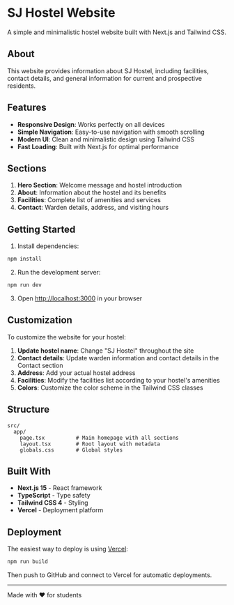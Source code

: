 # SJ Hostel Website

A simple and minimalistic hostel website built with Next.js and Tailwind CSS.

## About

This website provides information about SJ Hostel, including facilities, contact details, and general information for current and prospective residents.

## Features

- **Responsive Design**: Works perfectly on all devices
- **Simple Navigation**: Easy-to-use navigation with smooth scrolling
- **Modern UI**: Clean and minimalistic design using Tailwind CSS
- **Fast Loading**: Built with Next.js for optimal performance

## Sections

1. **Hero Section**: Welcome message and hostel introduction
2. **About**: Information about the hostel and its benefits
3. **Facilities**: Complete list of amenities and services
4. **Contact**: Warden details, address, and visiting hours

## Getting Started

1. Install dependencies:
```bash
npm install
```

2. Run the development server:
```bash
npm run dev
```

3. Open [http://localhost:3000](http://localhost:3000) in your browser

## Customization

To customize the website for your hostel:

1. **Update hostel name**: Change "SJ Hostel" throughout the site
2. **Contact details**: Update warden information and contact details in the Contact section
3. **Address**: Add your actual hostel address
4. **Facilities**: Modify the facilities list according to your hostel's amenities
5. **Colors**: Customize the color scheme in the Tailwind CSS classes

## Structure

```
src/
  app/
    page.tsx          # Main homepage with all sections
    layout.tsx        # Root layout with metadata
    globals.css       # Global styles
```

## Built With

- **Next.js 15** - React framework
- **TypeScript** - Type safety
- **Tailwind CSS 4** - Styling
- **Vercel** - Deployment platform

## Deployment

The easiest way to deploy is using [Vercel](https://vercel.com):

```bash
npm run build
```

Then push to GitHub and connect to Vercel for automatic deployments.

---

Made with ❤️ for students
